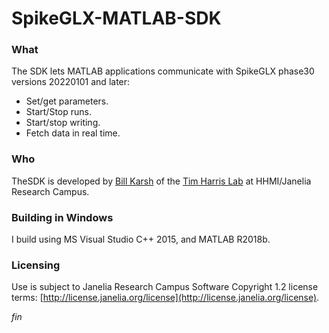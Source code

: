 SpikeGLX-MATLAB-SDK
===================

### What

The SDK lets MATLAB applications communicate with SpikeGLX phase30 versions
20220101 and later:

* Set/get parameters.
* Start/Stop runs.
* Start/stop writing.
* Fetch data in real time.

### Who

TheSDK is developed by [Bill Karsh](https://www.janelia.org/people/bill-karsh)
of the [Tim Harris Lab](https://www.janelia.org/lab/harris-lab-apig) at
HHMI/Janelia Research Campus.

### Building in Windows

I build using MS Visual Studio C++ 2015, and MATLAB R2018b.

### Licensing

Use is subject to Janelia Research Campus Software Copyright 1.2 license terms:
[http://license.janelia.org/license](http://license.janelia.org/license).


_fin_

